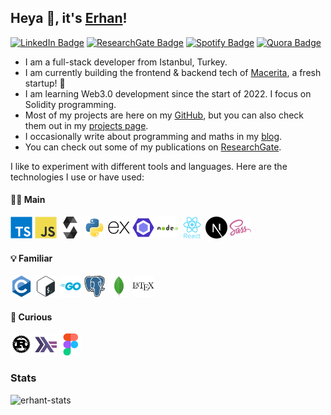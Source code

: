 
<h2>Heya 👋, it's <a href="https://www.erhant.me/about">Erhan</a>!</h2> 

<!-- links -->
<a href="https://www.linkedin.com/in/erhan-tezcan"><img src="https://img.shields.io/badge/-LinkedIn-gray?style=flat-square&amp;labelColor=0077B5&amp;logo=LinkedIn&amp;link=https://www.linkedin.com/in/erhan-tezcan" alt="LinkedIn Badge"></a>
<a href="https://www.researchgate.net/profile/Erhan_Tezcan"><img src="https://img.shields.io/badge/-Research%20Gate-gray?logo=ResearchGate&style=flat-square&labelColor=5C5F66&link=https://www.researchgate.net/profile/Erhan_Tezcan" alt="ResearchGate Badge"></a>
<a href="https://open.spotify.com/user/erhany"><img src="https://img.shields.io/badge/-Spotify-gray?logo=Spotify&style=flat-square&labelColor=5C5F66&link=https://open.spotify.com/user/erhany)](https://open.spotify.com/user/erhany" alt="Spotify Badge"></a>
<a href="https://www.quora.com/profile/Erhan-Tezcan"><img src="https://img.shields.io/badge/-Quora-gray?logo=quora&style=flat-square&labelColor=b92b27&link=https://www.quora.com/profile/Erhan-Tezcan" alt="Quora Badge"></a>

<ul>
 <li>I am a full-stack developer from Istanbul, Turkey.</li>
 <li>I am currently building the frontend & backend tech of <a href="https://www.macerita.com/">Macerita</a>, a fresh startup! 🚀</li>
 <li>I am learning Web3.0 development since the start of 2022. I focus on Solidity programming. </li>
 <li>Most of my projects are here on my <a href="https://github.com/erhant?tab=repositories">GitHub</a>, but you can also check them out in my <a href="https://www.erhant.me/projects">projects page</a>.
 <li>I occasionally write about programming and maths in my <a href="https://www.erhant.me/posts">blog</a>.</li>
 <li>You can check out some of my publications on <a href="https://www.researchgate.net/profile/Erhan-Tezcan">ResearchGate</a>.</li>
</ul>


I like to experiment with different tools and languages. Here are the technologies I use or have used:

<h4>👨‍💻 Main</h4>
<p align="left">
<img src="https://raw.githubusercontent.com/devicons/devicon/master/icons/typescript/typescript-original.svg" alt="ts" width="35" height="35" />
<img src="https://raw.githubusercontent.com/devicons/devicon/master/icons/javascript/javascript-original.svg" alt="js" width="35" height="35" />
<img src="https://raw.githubusercontent.com/devicons/devicon/master/icons/solidity/solidity-original.svg" alt="solidity" width="35" height="35" />
<img src="https://raw.githubusercontent.com/devicons/devicon/master/icons/python/python-original.svg" alt="python" width="35" height="35" />
<img src="https://raw.githubusercontent.com/devicons/devicon/master/icons/express/express-original.svg" alt="express" width="35" height="35" />
<img src="https://raw.githubusercontent.com/devicons/devicon/master/icons/eslint/eslint-original.svg" alt="eslint" width="35" height="35" />
<img src="https://raw.githubusercontent.com/devicons/devicon/master/icons/nodejs/nodejs-original-wordmark.svg" alt="nodejs" width="35" height="35" />
<img src="https://raw.githubusercontent.com/devicons/devicon/master/icons/react/react-original-wordmark.svg" alt="react" width="35" height="35" />
<img src="https://raw.githubusercontent.com/devicons/devicon/master/icons/nextjs/nextjs-original.svg" alt="nextjs" width="35" height="35" />
<img src="https://raw.githubusercontent.com/devicons/devicon/master/icons/sass/sass-original.svg" alt="sass" width="35" height="35" />
</p>


<h4>💡 Familiar</h4>
<p align="left">
<img src="https://raw.githubusercontent.com/devicons/devicon/master/icons/c/c-original.svg" alt="c" width="35" height="35" />
<img src="https://raw.githubusercontent.com/devicons/devicon/master/icons/bash/bash-original.svg" alt="bash" width="35" height="35" />
<img src="https://raw.githubusercontent.com/devicons/devicon/master/icons/go/go-original-wordmark.svg" alt="go" width="35" height="35" />
<img src="https://raw.githubusercontent.com/devicons/devicon/master/icons/postgresql/postgresql-original.svg" alt="pgsql" width="35" height="35" />
<img src="https://raw.githubusercontent.com/devicons/devicon/master/icons/mongodb/mongodb-original.svg" alt="mongodb" width="35" height="35" />
<img src="https://raw.githubusercontent.com/devicons/devicon/master/icons/latex/latex-original.svg" alt="latex" width="35" height="35" />
</p>

<h4>🧪 Curious</h4>
<p align="left">
<img src="https://raw.githubusercontent.com/devicons/devicon/master/icons/rust/rust-plain.svg" alt="rust" width="35" height="35" />
<img src="https://raw.githubusercontent.com/devicons/devicon/master/icons/haskell/haskell-original.svg" alt="haskell" width="35" height="35" />
<img src="https://raw.githubusercontent.com/devicons/devicon/master/icons/figma/figma-original.svg" alt="figma" width="35" height="35" />
</p>

<h3>Stats</h3>
<img src="https://github-readme-stats.vercel.app/api?username=erhant&show_icons=true&hide_rank=true&hide_title=true&count_private=true" alt="erhant-stats" />
